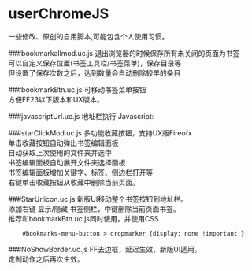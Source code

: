 userChromeJS
============
一些修改、原创的自用脚本,可能包含个人使用习惯。

###bookmarkallmod.uc.js
退出浏览器的时候保存所有未关闭的页面为书签<br /> 
可以自定义保存位置(书签工具栏/书签菜单)，保存目录等<br /> 
但设置了保存次数之后，达到数量会自动删除较早的条目

###bookmarkBtn.uc.js
可移动书签菜单按钮<br /> 
方便FF23以下版本和UX版本。

###javascriptUrl.uc.js
地址栏执行 Javascript:

###starClickMod.uc.js
多功能收藏按钮，支持UX版Fireofx<br /> 
单击收藏按钮自动弹出书签编辑面板<br /> 
自动获取上次使用的文件夹并选中<br /> 
书签编辑面板自动展开文件夹选择面板<br /> 
书签编辑面板增加关键字、标签、侧边栏打开等<br /> 
右键单击收藏按钮从收藏中删除当前页面。

###StarUrlicon.uc.js
新版UI移动整个书签按钮到地址栏。<br /> 
添加右键 显示/隐藏 书签侧栏，中键删除当前页面书签。<br /> 
推荐和bookmarkBtn.uc.js同时使用，并使用CSS

		#bookmarks-menu-button > dropmarker {display: none !important;}

###NoShowBorder.uc.js
FF去边框，延迟生效，新版UI适用。<br /> 
定制动作之后再次生效。